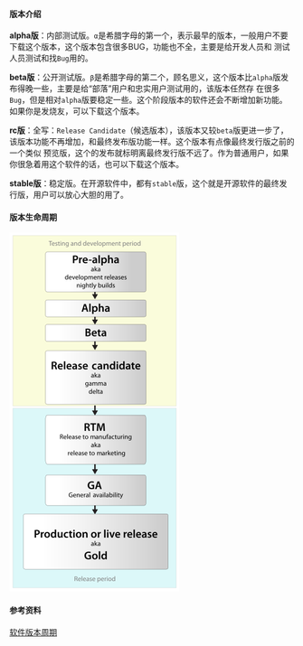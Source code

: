 #### 版本介绍

**alpha版**：内部测试版。`α`是希腊字母的第一个，表示最早的版本，一般用户不要下载这个版本，这个版本包含很多BUG，功能也不全，主要是给开发人员和 测试人员测试和找`Bug`用的。

**beta版**：公开测试版。`β`是希腊字母的第二个，顾名思义，这个版本比`alpha`版发布得晚一些，主要是给“部落”用户和忠实用户测试用的，该版本任然存 在很多`Bug`，但是相对`alpha`版要稳定一些。这个阶段版本的软件还会不断增加新功能。如果你是发烧友，可以下载这个版本。

**rc版**：全写：`Release Candidate`（候选版本），该版本又较`beta`版更进一步了，该版本功能不再增加，和最终发布版功能一样。这个版本有点像最终发行版之前的一个类似 预览版，这个的发布就标明离最终发行版不远了。作为普通用户，如果你很急着用这个软件的话，也可以下载这个版本。

**stable版**：稳定版。在开源软件中，都有`stable`版，这个就是开源软件的最终发行版，用户可以放心大胆的用了。

#### 版本生命周期

![software-version.png](./images/software-version.png)

#### 参考资料

[软件版本周期](https://zh.wikipedia.org/zh-cn/%E8%BB%9F%E4%BB%B6%E7%89%88%E6%9C%AC%E9%80%B1%E6%9C%9F)

